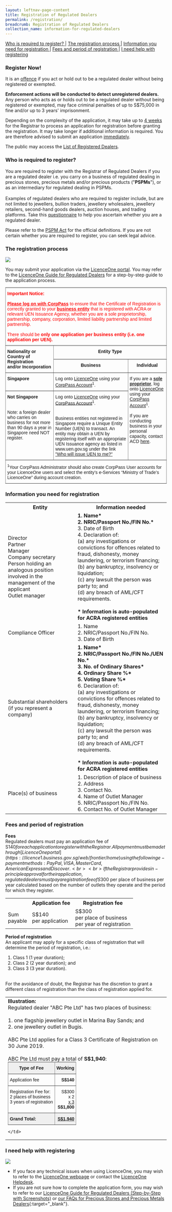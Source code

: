 ```yaml
---
layout: leftnav-page-content
title: Registration of Regulated Dealers
permalink: /registration/
breadcrumb: Registration of Regulated Dealers
collection_name: information-for-regulated-dealers
---
```

<a href="#Who is required to register?">Who is required to register? </a> | <a href="#The registration process">The registration process </a> | <a href="#Information you need for registration">Information you need for registration </a> | <a href="#Fees and period of registration">Fees and period of registration </a> | <a href="#I need help with registering">I need help with registering </a>
### Register Now!
It is an <u>offence</u> if you act or hold out to be a regulated dealer without being registered or exempted. 

**Enforcement actions will be conducted to detect unregistered dealers.** Any person who acts as or holds out to be a regulated dealer without being registered or exempted, may face criminal penalties of up to S$75,000 in fine and/or up to 3 years' imprisonment.

Depending on the complexity of the application, it may take up to <u>4 weeks</u> for the Registrar to process an application for registration before granting the registration. It may take longer if additional information is required. You are therefore advised to submit an application <u>immediately</u>.

The public may access the [List of Registered Dealers](https://acd.mlaw.gov.sg/list-of-registered-dealers/).

### <a id="Who is required to register?"></a> Who is required to register?
You are required to register with the Registrar of Regulated Dealers if you are a regulated dealer i.e. you carry on a business of regulated dealing in precious stones, precious metals and/or precious products ("**PSPMs**"), or as an intermediary for regulated dealing in PSPMs. <br><br>
Examples of regulated dealers who are required to register include, but are not limited to jewellers, bullion traders, jewellery wholesalers, jewellery retailers, second-hand goods dealers, auction houses, and trading platforms. Take this [questionnaire](https://form.gov.sg/5cd3efbbd64f830010e00ea9) to help you ascertain whether you are a regulated dealer.

Please refer to the [PSPM Act](https://sso.agc.gov.sg/Act/PSPMPMLTFA2019) for the official definitions. If you are not certain whether you are required to register, you can seek legal advice.


### <a id="The registration process"></a> The registration process
<a href="/images/Overview%20of%20Reg%20Process.pdf"><img src="/images/Overview%20of%20Reg%20Process.png"></a> <br>

You may submit your application via the [LicenceOne portal](https://licence1.business.gov.sg/web/frontier/home). You may refer to the [LicenceOne Guide for Regulated Dealers](/images/LicenceOne%20Guide%20for%20regulated%20dealers_20190820_V04Final.pdf) for a step-by-step guide to the application process.
<style type="text/css">
.tg  {border-collapse:collapse;border-spacing:0;}
.tg td{font-family:Arial, sans-serif;font-size:14px;padding:10px 5px;border-style:solid;border-width:1px;overflow:hidden;word-break:normal;border-color:black;}
.tg th{font-family:Arial, sans-serif;font-size:14px;font-weight:normal;padding:10px 5px;border-style:solid;border-width:1px;overflow:hidden;word-break:normal;border-color:black;}
.tg .tg-lqyu{color:#fe0000;border-color:inherit;text-align:left}
.tg .tg-fymr{font-weight:bold;border-color:inherit;text-align:left;vertical-align:top}
.tg .tg-7btt{font-weight:bold;border-color:inherit;text-align:center;vertical-align:top}
.tg .tg-0pky{border-color:inherit;text-align:left;vertical-align:top}
</style>
<table class="tg">
  <tr>
    <th class="tg-lqyu" colspan="3"><span style="font-weight:600">Important Notice: </span><br><br><span style="font-weight:bold;text-decoration:underline">Please log on with CorpPass</span> to ensure that the Certificate of Registration is correctly granted to your <span style="font-weight:bold;text-decoration:underline">business entity</span> that is registered with ACRA or relevant UEN Issuance Agency, whether you are a sole proprietorship, partnership, company, corporation, limited liability partnership and limited partnership.<br><br>There should be <span style="font-weight:bold">only one application per business entity (i.e. one application per UEN).</span><br></th>
  </tr>
  <tr>
    <td class="tg-fymr" rowspan="2">Nationality or <br>Country of Registration <br>and/or Incorporation</td>
    <td class="tg-7btt" colspan="2"> Entity Type</td>
  </tr>
  <tr>
    <td class="tg-7btt">Business</td>
    <td class="tg-7btt">Individual</td>
  </tr>
  <tr>
    <td class="tg-fymr">Singapore</td>
    <td class="tg-0pky">Log onto <a href="https://licence1.business.gov.sg/web/frontier/home">LicenceOne</a> using your <a href="https://licence1.business.gov.sg/web/frontier/help/corppass-in-licenceone">CorpPass Account</a><sup>1</sup>.</td>
    <td class="tg-0pky" rowspan="2">If you are a <span style="font-weight:bold;text-decoration:underline">sole proprietor</span>, log onto <a href="https://licence1.business.gov.sg/web/frontier/home">LicenceOne</a> using your <a href="https://licence1.business.gov.sg/web/frontier/help/corppass-in-licenceone">CorpPass Account</a><sup>1</sup>.<br><br>If you are conducting business in your personal capacity, contact ACD <a href="https://www.mlaw.gov.sg/about-us/contact-us">here</a>.</td>
  </tr>
  <tr>
    <td class="tg-0pky"><span style="font-weight:bold">Not Singapore</span><br><br><br>Note: a foreign dealer who carries on business for not more than 90 days a year in Singapore need NOT register.</td>
    <td class="tg-0pky">Log onto <a href="https://licence1.business.gov.sg/web/frontier/home">LicenceOne</a> using your <a href="https://licence1.business.gov.sg/web/frontier/help/corppass-in-licenceone">CorpPass Account</a><sup>1</sup>.<br><br><br>Business entities not registered in Singapore require a Unique Entity Number (UEN) to transact. An entity may obtain a UEN by registering itself with an appropriate UEN Issuance agency as listed in www.uen.gov.sg under the link <a href="https://www.uen.gov.sg/ueninternet/faces/pages/admin/aboutUEN.jspx">"Who will issue UEN to me?"</a></td>
  </tr>
  <tr>
    <td class="tg-0pky" colspan="3"><sup>1</sup>Your CorpPass Administrator should also create CorpPass User accounts for your LicenceOne users and select the entity’s e-Services “Ministry of Trade’s LicenceOne” during account creation.</td>
  </tr>
</table>


### <a id="Information you need for registration"></a>Information you need for registration

<table>
  <tr>
    <th>Entity</th>
    <th>Information needed</th>
  </tr>
  <tr>
    <td>Director<br>Partner<br>Manager<br>Company secretary<br>Person holding an analogous position involved in the management of the applicant<br>Outlet manager</td>
   <td><b>1. Name*</b><br><b>2. NRIC/Passport No./FIN No.*</b><br>3. Date of Birth<br>4. Declaration of:<br>     (a) any investigations or convictions for offences related to fraud, dishonesty, money laundering, or terrorism financing;<br>     (b) any bankruptcy, insolvency or liquidation;<br>     (c) any lawsuit the person was party to; and<br>     (d) any breach of AML/CFT requirements.<br><br><b>* Information is auto-populated for ACRA registered entities</b></td>
  </tr>
    <tr>
    <td>Compliance Officer</td>
    <td>1. Name<br>2. NRIC/Passport No./FIN No.<br>3. Date of Birth</td>
  </tr>
  <tr>
    <td>Substantial shareholders (if you represent a company)</td>
   <td><b>1. Name*</b><br><b>2. NRIC/Passport No./FIN No./UEN No.*</b><br><b>3. No. of Ordinary Shares*</b><br><b>4. Ordinary Share %*</b><br><b>5. Voting Share %*</b><br>6. Declaration of:<br>     (a) any investigations or convictions for offences related to fraud, dishonesty, money laundering, or terrorism financing;<br>     (b) any bankruptcy, insolvency or liquidation;<br>     (c) any lawsuit the person was party to; and<br>     (d) any breach of AML/CFT requirements.<br><br><b>* Information is auto-populated for ACRA registered entities</b></td>
  </tr>
  <tr>
    <td>Place(s) of business</td>
    <td>1. Description of place of business<br>2. Address<br>3. Contact No.<br>4. Name of Outlet Manager<br>5. NRIC/Passport No./FIN No.<br>6. Contact No. of Outlet Manager</td>
  </tr>
</table>


### <a id="Fees and period of registration"></a> Fees and period of registration
<b>Fees</b><br>
Regulated dealers must pay an application fee of S$140 for each application to register with the Registrar. All payment must be made through [LicenceOne portal](https://licence1.business.gov.sg/web/frontier/home) using the following e-payment methods: PayPal, VISA, MasterCard, American Express and Discover.<br><br>
If the Registrar provides in-principle approval for their application, regulated dealers must pay a registration fee of S$300 per place of business per year calculated based on the number of outlets they operate and the period for which they register.
<table>
  <tr>
    <th></th>
    <th>Application fee</th>
    <th>Registration fee</th>
  </tr>
  <tr>
    <td>Sum <br>payable</td>
    <td>S$140 <br>per application</td>
    <td>S$300 <br>per place of business<br>per year of registration</td>
  </tr>
</table>

<b>Period of registration</b><br>
An applicant may apply for a specific class of registration that will determine the period of registration, i.e.:
1.  Class 1 (1 year duration);
2.  Class 2 (2 year duration); and
3.  Class 3 (3 year duration).
<br>
For the avoidance of doubt, the Registrar has the discretion to grant a different class of registration than the class of registration applied for.

<table>
  <tr>
    <td>
<b>Illustration:</b>
<br>Regulated dealer "ABC Pte Ltd" has two places of business:<br><br>
1.    one flagship jewellery outlet in Marina Bay Sands; and<br>
2.    one jewellery outlet in Bugis.<br><br>
ABC Pte Ltd applies for a Class 3 Certificate of Registration on 30 June 2019.<br><br> 
ABC Pte Ltd must pay a total of <b>S$1,940</b>:<br>
      
  <style type="text/css">
  .tg  {border-collapse:collapse;border-spacing:0;margin:0px auto;}
  .tg td{font-family:Arial, sans-serif;font-size:14px;padding:10px 5px;border-style:solid;border-width:1px;overflow:hidden;word-break:normal;border-color:black;}
  .tg th{font-family:Arial, sans-serif;font-size:14px;font-weight:normal;padding:10px 5px;border-style:solid;border-width:1px;overflow:hidden;word-break:normal;border-color:black;}
  .tg .tg-dvid{font-weight:bold;background-color:#efefef;border-color:inherit;text-align:left;vertical-align:top}
  .tg .tg-1gim{font-weight:bold;background-color:#efefef;border-color:inherit;text-align:center}
  .tg .tg-xldj{border-color:inherit;text-align:left}
  .tg .tg-quj4{border-color:inherit;text-align:right}
  .tg .tg-0pky{border-color:inherit;text-align:left;vertical-align:top}
  .tg .tg-dvpl{border-color:inherit;text-align:right;vertical-align:top}
  .tg .tg-8i46{font-weight:bold;text-decoration:underline;background-color:#efefef;border-color:inherit;text-align:right;vertical-align:top}
  </style>
      
  <table class="tg">
    <tr>
      <th class="tg-1gim">Type of Fee</th>
      <th class="tg-1gim">Working</th>
    </tr>
    <tr>
      <td class="tg-xldj">Application fee</td>
      <td class="tg-quj4"><span style="font-weight:bold">S$140</span></td>
    </tr>
    <tr>
      <td class="tg-0pky">Registration Fee for:<br>2 places of business<br>3 years of registration</td>
      <td class="tg-dvpl">S$300<span style="font-weight:bold"> </span><br>x 2 <br><span style="text-decoration:underline">x 3</span><br><span style="font-weight:bold">S$1,800</span></td>
    </tr>
    <tr>
      <td class="tg-dvid">Grand Total:</td>
      <td class="tg-8i46">S$1,940</td>
  </tr>
</table>
                   
    </td>
  </tr>
</table>


### <a id="I need help with registering"></a>I need help with registering
<a href="/images/Helplines.pdf"><img src="/images/Helplines.png"></a>

* If you face any technical issues when using LicenceOne, you may wish to refer to the [LicenceOne webpage](https://licence1.business.gov.sg/web/frontier/help/apply-for-new-licence) or contact the [LicenceOne Helpdesk](https://licence1.business.gov.sg/web/frontier/contact-us).
* If you are not sure how to complete the application form, you may wish to refer to our [LicenceOne Guide for Regulated Dealers (Step-by-Step with Screenshots)](/images/LicenceOne%20Guide%20for%20regulated%20dealers_20190820_V04Final.pdf) or [our FAQs for Precious Stones and Precious Metals Dealers](https://va.ecitizen.gov.sg/cfp/customerPages/mlaw/explorefaq.aspx){:target="_blank"}.
